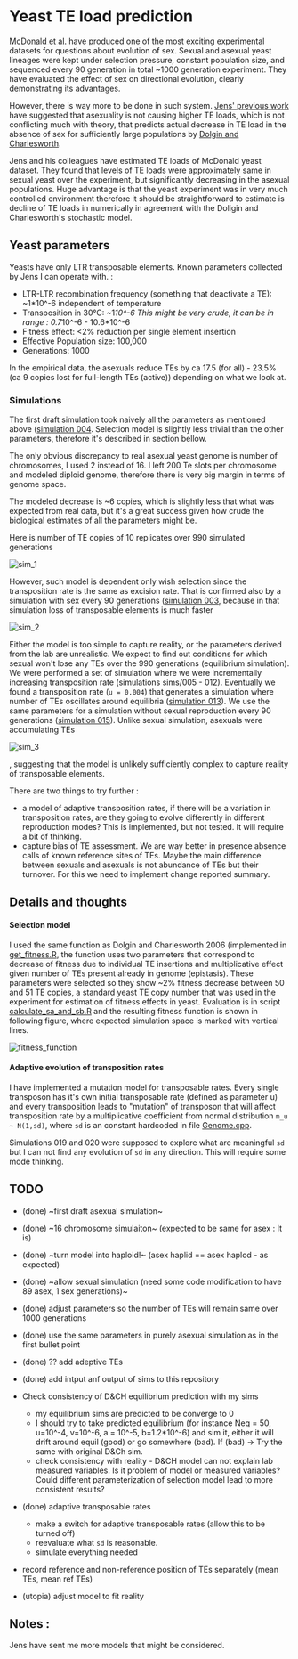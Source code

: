 # Yeast TE load prediction

[McDonald et al.](www.nature.com/doifinder/10.1038/nature17143) have produced one of the most exciting experimental datasets for questions about evolution of sex. Sexual and asexual yeast lineages were kept under selection pressure, constant population size, and sequenced every 90 generation in total ~1000 generation experiment. They have evaluated the effect of sex on directional evolution, clearly demonstrating its advantages.

However, there is way more to be done in such system. [Jens' previous work](https://doi.org/10.1093/molbev/msv261) have suggested that asexuality is not causing higher TE loads, which is not conflicting much with theory, that predicts actual decrease in TE load in the absence of sex for sufficiently large populations by [Dolgin and Charlesworth](https://dx.doi.org/10.1534%2Fgenetics.106.060434).

Jens and his colleagues have estimated TE loads of McDonald yeast dataset. They found that levels of TE loads were approximately same in sexual yeast over the experiment, but significantly decreasing in the asexual populations. Huge advantage is that the yeast experiment was in very much controlled environment therefore it should be straightforward to estimate is decline of TE loads in numerically in agreement with the Doligin and Charlesworth's stochastic model.

## Yeast parameters

Yeasts have only LTR transposable elements. Known parameters collected by Jens I can operate with. :

- LTR-LTR recombination frequency (something that deactivate a TE): ~1*10^-6 independent of temperature
- Transposition in 30°C: ~1*10^-6 This might be very crude, it can be in range : 0.7*10^-6 - 10.6*10^-6
- Fitness effect: <2% reduction per single element insertion
- Effective Population size: 100,000
- Generations: 1000

In the empirical data, the asexuals reduce TEs by ca 17.5 (for all) - 23.5% (ca 9 copies lost for full-length TEs (active)) depending on what we look at.

### Simulations

The first draft simulation took naively all the parameters as mentioned above ([simulation 004](sims/004_basic_asex). Selection model is slightly less trivial than the other parameters, therefore it's described in section bellow.

The only obvious discrepancy to real asexual yeast genome is number of chromosomes, I used 2 instead of 16. I left 200 Te slots per chromosome and modeled diploid genome, therefore there is very big margin in terms of genome space.

The modeled decrease is ~6 copies, which is slightly less that what was expected from real data, but it's a great success given how crude the biological estimates of all the parameters might be.

Here is number of TE copies of 10 replicates over 990 simulated generations

![sim_1](figures/004_basic_asex.png)

However, such model is dependent only wish selection since the transposition rate is the same as excision rate. That is confirmed also by a simulation with sex every 90 generations ([simulation 003](sims/003_basic_asex), because in that simulation loss of transposable elements is much faster

![sim_2](figures/003_basic_sex.png)

Either the model is too simple to capture reality, or the parameters derived from the lab are unrealistic. We expect to find out conditions for which sexual won't lose any TEs over the 990 generations (equilibrium simulation). We were performed a set of simulation where we were incrementally increasing transposition rate (simulations sims/005 - 012). Eventually we found a transposition rate (`u = 0.004`) that generates a simulation where number of TEs oscillates around equilibria ([simulation 013](sims/013_sex_equil)). We use the same parameters for a simulation without sexual reproduction every 90 generations ([simulation 015](sims/015_seq_equil_asex_sim)). Unlike sexual simulation, asexuals were accumulating TEs

![sim_3](figures/asex_sim_sex_equllibrum.png)

, suggesting that the model is unlikely sufficiently complex to capture reality of transposable elements.

There are two things to try further :
- a model of adaptive transposition rates, if there will be a variation in transposition rates, are they going to evolve differently in different reproduction modes? This is implemented, but not tested. It will require a bit of thinking.
- capture bias of TE assessment. We are way better in presence absence calls of known reference sites of TEs. Maybe the main difference between sexuals and asexuals is not abundance of TEs but their turnover. For this we need to implement change reported summary.

## Details and thoughts

#### Selection model

I used the same function as Dolgin and Charlesworth 2006 (implemented in [get_fitness.R](scripts/get_fitness.R), the function uses two parameters that correspond to decrease of fitness due to individual TE insertions and multiplicative effect given number of TEs present already in genome (epistasis). These parameters were selected so they show ~2% fitness decrease between 50 and 51 TE copies, a standard yeast TE copy number that was used in the experiment for estimation of fitness effects in yeast. Evaluation is in script [calculate_sa_and_sb.R](scripts/calculate_sa_and_sb.R) and the resulting fitness function is shown in following figure, where expected simulation space is marked with vertical lines.

![fitness_function](figures/default_fitness_function.png)

#### Adaptive evolution of transposition rates

I have implemented a mutation model for transposable rates. Every single transposon has it's own initial transposable rate (defined as parameter u) and every transposition leads to "mutation" of transposon that will affect transposition rate by a multiplicative coefficient from normal distribution `m_u ~ N(1,sd)`, where `sd` is an constant hardcoded in file [Genome.cpp](src/Genome.cpp).

Simulations 019 and 020 were supposed to explore what are meaningful `sd` but I can not find any evolution of `sd` in any direction. This will require some mode thinking.

## TODO

- (done) ~first draft asexual simulation~
- (done) ~16 chromosome simulaiton~ (expected to be same for asex : It is)
- (done) ~turn model into haploid!~ (asex haplid == asex haplod - as expected)
- (done) ~allow sexual simulation (need some code modification to have 89 asex, 1 sex  generations)~
- (done) adjust parameters so the number of TEs will remain same over 1000 generations
- (done) use the same parameters in purely asexual simulation as in the first bullet point
- (done) ?? add adeptive TEs
- (done) add intput anf output of sims to this repository

- Check consistency of D&CH equilibrium prediction with my sims
   - my equilibrium sims are predicted to be converge to 0
   - I should try to take predicted equilibrium (for instance Neq = 50, u=10^-4, v=10^-6, a = 10^-5, b=1.2*10^-6) and sim it, either it will drift around equil (good) or go somewhere (bad). If (bad) -> Try the same with original D&Ch sim.
   - check consistency with reality - D&CH model can not explain lab measured variables. Is it problem of model or measured variables? Could different parameterization of selection model lead to more consistent results?
- (done) adaptive transposable rates
   - make a switch for adaptive transposable rates (allow this to be turned off)
   - reevaluate what `sd` is reasonable.
   - simulate everything needed
- record reference and non-reference position of TEs separately (mean TEs, mean ref TEs)
- (utopia) adjust model to fit reality


## Notes :

Jens have sent me more models that might be considered.
